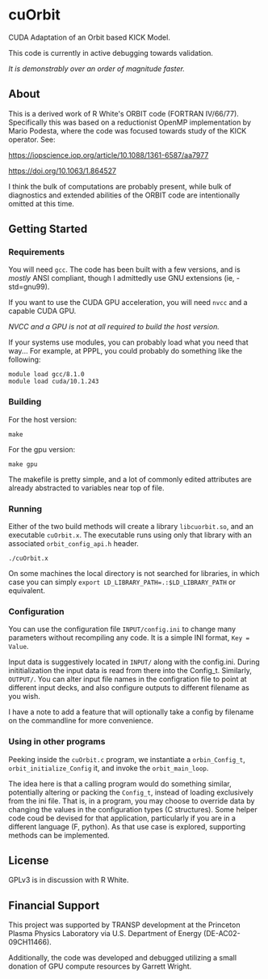 # cuOrbit

CUDA Adaptation of an Orbit based KICK Model.

This code is currently in active debugging towards validation.

*It is demonstrably over an order of magnitude faster.*

## About

This is a derived work of R White's ORBIT code (FORTRAN IV/66/77).
Specifically this was based on a reductionist OpenMP implementation
by Mario Podesta, where the code was focused towards study of the KICK operator.
See:

https://iopscience.iop.org/article/10.1088/1361-6587/aa7977

https://doi.org/10.1063/1.864527

I think the bulk of computations are probably present, while bulk of diagnostics
and extended abilities of the ORBIT code are intentionally omitted at this time.

## Getting Started

### Requirements

You will need `gcc`. The code has been built with a few versions,
and is _mostly_ ANSI compliant, though I admittedly use GNU extensions
(ie, -std=gnu99).

If you want to use the CUDA GPU acceleration, you will need `nvcc`
and a capable CUDA GPU.

_NVCC and a GPU is not at all required to build the host version._

If your systems use modules, you can probably load what you need that way...
For example, at PPPL, you could probably do something like the following:

```
module load gcc/8.1.0
module load cuda/10.1.243
```

### Building

For the host version:

```
make
```

For the gpu version:

```
make gpu
```

The makefile is pretty simple, and a lot of commonly edited attributes are
already abstracted to variables near top of file.

### Running

Either of the two build methods will create a library `libcuorbit.so`,
and an executable `cuOrbit.x`.
The executable runs using only that library with an associated `orbit_config_api.h` header.

```
./cuOrbit.x
```

On some machines the local directory is not searched for libraries,
in which case you can simply `export LD_LIBRARY_PATH=.:$LD_LIBRARY_PATH`
or equivalent.

### Configuration

You can use the configuration file `INPUT/config.ini` to change many parameters
without recompiling any code. It is a simple INI format, `Key = Value`.

Input data is suggestively located in `INPUT/` along with the config.ini.
During inititialization the input data is read from there into the Config_t.
Similarly, `OUTPUT/`.
You can alter input file names in the configration file to point at different
input decks, and also configure outputs to different filename as you wish.

I have a note to add a feature that will optionally take a config by filename
on the commandline for more convenience.

### Using in other programs

Peeking inside the `cuOrbit.c` program, we instantiate a `orbin_Config_t`,
`orbit_initialize_Config` it, and invoke the `orbit_main_loop`.

The idea here is that a calling program would do something similar,
potentially altering or packing the `Config_t`,
instead of loading exclusively from the ini file.
That is, in a program, you may choose to override data by changing the values
in the configuration types (C structures).
Some helper code coud be devised for that application,
particularly if you are in a different language (F, python).
As that use case is explored, supporting methods can be implemented.

## License

GPLv3 is in discussion with R White.

## Financial Support

This project was supported by TRANSP development at the
Princeton Plasma Physics Laboratory via U.S. Department of Energy
(DE-AC02-09CH11466).

Additionally, the code was developed and debugged utilizing a
small donation of GPU compute resources by Garrett Wright.
